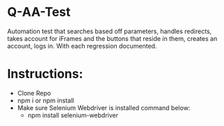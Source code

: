 # Q-AA-Test
Automation test that searches based off parameters, handles redirects, takes account for
iFrames and the buttons that reside in them, creates an account, logs in. With each regression documented.

# Instructions:
- Clone Repo
- npm i or npm install
- Make sure Selenium Webdriver is installed command below:
  - npm install selenium-webdriver
